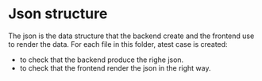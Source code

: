 # Json structure

The json is the data structure that the backend create and the frontend use to render the data.
For each file in this folder, atest case is created:
- to check that the backend produce the righe json.
- to check that the frontend render the json in the right way.